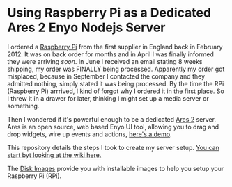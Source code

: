# Using Raspberry Pi as a Dedicated Ares 2 Enyo Nodejs Server #

I ordered a [Raspberry Pi](http://www.raspberrypi.org/) from the first supplier in England back in February 2012. It was on back order for months and in April I was finally informed they were arriving *soon*. In June I received an email stating 8 weeks shipping, my order was FINALLY being processed. Apparently my order got misplaced, because in September I contacted the company and they admitted nothing, simply stated it was being processed. By the time the RPi (Raspberry Pi) arrrived, I kind of forgot why I ordered it in the first place. So I threw it in a drawer for later, thinking I might set up a media server or something.  

Then I wondered if it's powerful enough to be a dedicated [Ares 2](https://github.com/enyojs/ares-project) server. Ares is an open source, web based Enyo UI  tool, allowing you to drag and drop widgets, wire up events and actions, [here's a demo](https://www.youtube.com/watch?feature=player_embedded&v=qQkzUDtiC-I).

This repository details the steps I took to create my server setup. [You can start byt looking at the wiki here.](https://github.com/pcimino/raspberry-pi-ares/wiki)  

The [Disk Images](https://github.com/pcimino/raspberry-pi-ares/tree/master/images) provide you with installable images to help you setup your Raspberry Pi (RPi).




